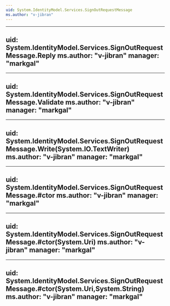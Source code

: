```yaml
---
uid: System.IdentityModel.Services.SignOutRequestMessage
ms.author: "v-jibran"
---
```


---
uid: System.IdentityModel.Services.SignOutRequestMessage.Reply
ms.author: "v-jibran"
manager: "markgal"
---

---
uid: System.IdentityModel.Services.SignOutRequestMessage.Validate
ms.author: "v-jibran"
manager: "markgal"
---

---
uid: System.IdentityModel.Services.SignOutRequestMessage.Write(System.IO.TextWriter)
ms.author: "v-jibran"
manager: "markgal"
---

---
uid: System.IdentityModel.Services.SignOutRequestMessage.#ctor
ms.author: "v-jibran"
manager: "markgal"
---

---
uid: System.IdentityModel.Services.SignOutRequestMessage.#ctor(System.Uri)
ms.author: "v-jibran"
manager: "markgal"
---

---
uid: System.IdentityModel.Services.SignOutRequestMessage.#ctor(System.Uri,System.String)
ms.author: "v-jibran"
manager: "markgal"
---
